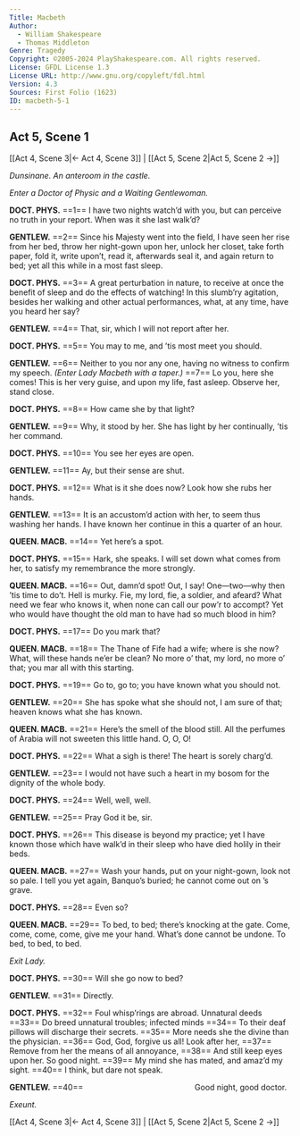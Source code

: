 ```yaml
---
Title: Macbeth
Author: 
  - William Shakespeare
  - Thomas Middleton
Genre: Tragedy
Copyright: ©2005-2024 PlayShakespeare.com. All rights reserved.
License: GFDL License 1.3
License URL: http://www.gnu.org/copyleft/fdl.html
Version: 4.3
Sources: First Folio (1623)
ID: macbeth-5-1
---
```


## Act 5, Scene 1
[[Act 4, Scene 3|← Act 4, Scene 3]] | [[Act 5, Scene 2|Act 5, Scene 2 →]]

*Dunsinane. An anteroom in the castle.*

*Enter a Doctor of Physic and a Waiting Gentlewoman.*

**DOCT. PHYS.**
==1== I have two nights watch’d with you, but can perceive no truth in your report. When was it she last walk’d?

**GENTLEW.**
==2== Since his Majesty went into the field, I have seen her rise from her bed, throw her night-gown upon her, unlock her closet, take forth paper, fold it, write upon’t, read it, afterwards seal it, and again return to bed; yet all this while in a most fast sleep.

**DOCT. PHYS.**
==3== A great perturbation in nature, to receive at once the benefit of sleep and do the effects of watching! In this slumb’ry agitation, besides her walking and other actual performances, what, at any time, have you heard her say?

**GENTLEW.**
==4== That, sir, which I will not report after her.

**DOCT. PHYS.**
==5== You may to me, and ’tis most meet you should.

**GENTLEW.**
==6== Neither to you nor any one, having no witness to confirm my speech.
*(Enter Lady Macbeth with a taper.)*
==7== Lo you, here she comes! This is her very guise, and upon my life, fast asleep. Observe her, stand close.

**DOCT. PHYS.**
==8== How came she by that light?

**GENTLEW.**
==9== Why, it stood by her. She has light by her continually, ’tis her command.

**DOCT. PHYS.**
==10== You see her eyes are open.

**GENTLEW.**
==11== Ay, but their sense are shut.

**DOCT. PHYS.**
==12== What is it she does now? Look how she rubs her hands.

**GENTLEW.**
==13== It is an accustom’d action with her, to seem thus washing her hands. I have known her continue in this a quarter of an hour.

**QUEEN. MACB.**
==14== Yet here’s a spot.

**DOCT. PHYS.**
==15== Hark, she speaks. I will set down what comes from her, to satisfy my remembrance the more strongly.

**QUEEN. MACB.**
==16== Out, damn’d spot! Out, I say! One—two—why then ’tis time to do’t. Hell is murky. Fie, my lord, fie, a soldier, and afeard? What need we fear who knows it, when none can call our pow’r to accompt? Yet who would have thought the old man to have had so much blood in him?

**DOCT. PHYS.**
==17== Do you mark that?

**QUEEN. MACB.**
==18== The Thane of Fife had a wife; where is she now? What, will these hands ne’er be clean? No more o’ that, my lord, no more o’ that; you mar all with this starting.

**DOCT. PHYS.**
==19== Go to, go to; you have known what you should not.

**GENTLEW.**
==20== She has spoke what she should not, I am sure of that; heaven knows what she has known.

**QUEEN. MACB.**
==21== Here’s the smell of the blood still. All the perfumes of Arabia will not sweeten this little hand. O, O, O!

**DOCT. PHYS.**
==22== What a sigh is there! The heart is sorely charg’d.

**GENTLEW.**
==23== I would not have such a heart in my bosom for the dignity of the whole body.

**DOCT. PHYS.**
==24== Well, well, well.

**GENTLEW.**
==25== Pray God it be, sir.

**DOCT. PHYS.**
==26== This disease is beyond my practice; yet I have known those which have walk’d in their sleep who have died holily in their beds.

**QUEEN. MACB.**
==27== Wash your hands, put on your night-gown, look not so pale. I tell you yet again, Banquo’s buried; he cannot come out on ’s grave.

**DOCT. PHYS.**
==28== Even so?

**QUEEN. MACB.**
==29== To bed, to bed; there’s knocking at the gate. Come, come, come, come, give me your hand. What’s done cannot be undone. To bed, to bed, to bed.

*Exit Lady.*

**DOCT. PHYS.**
==30== Will she go now to bed?

**GENTLEW.**
==31== Directly.

**DOCT. PHYS.**
==32== Foul whisp’rings are abroad. Unnatural deeds
==33== Do breed unnatural troubles; infected minds
==34== To their deaf pillows will discharge their secrets.
==35== More needs she the divine than the physician.
==36== God, God, forgive us all! Look after her,
==37== Remove from her the means of all annoyance,
==38== And still keep eyes upon her. So good night.
==39== My mind she has mated, and amaz’d my sight.
==40== I think, but dare not speak.

**GENTLEW.**
==40==               Good night, good doctor.

*Exeunt.*

[[Act 4, Scene 3|← Act 4, Scene 3]] | [[Act 5, Scene 2|Act 5, Scene 2 →]]